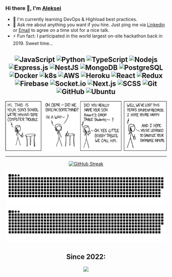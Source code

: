 ### Hi there 👋,  I'm [Aleksei](https://www.linkedin.com/in/nklwwlkn/)


- 🌱 I'm currently learning DevOps & Highload best practices.
- 💬 Ask me about anything you want if you hire. Just ping me via [Linkedin](https://www.linkedin.com/in/nklwwlkn/) or [Email](mailto:alex.nepochatyh@gmail.com) to agree on a time slot for a nice talk.
- ⚡ Fun fact: I participated in the world largest on-site hackathon back in 2019. Sweet time... 


<div align="center">


![JavaScript](https://img.shields.io/badge/-JavaScript-black?style=flat-square&logo=javascript)
![Python](https://img.shields.io/badge/-Python-black?style=flat-square&logo=python)
![TypeScript](https://img.shields.io/badge/-Typescript-black?style=flat-square&logo=Typescript)
![Nodejs](https://img.shields.io/badge/-Nodejs-black?style=flat-square&logo=Node.js)
![Express.js](https://img.shields.io/badge/-Express-black?style=flat-square&logo=expressjs)
![NestJS](https://img.shields.io/badge/-Nest-black?style=flat-square&logo=nestjs)
![MongoDB](https://img.shields.io/badge/-MongoDB-black?style=flat-square&logo=mongodb)
![PostgreSQL](https://img.shields.io/badge/-PostgreSQL-black?style=flat-square&logo=postgresql)
![Docker](https://img.shields.io/badge/-Docker-black?style=flat-square&logo=docker)
![k8s](https://img.shields.io/badge/-Kubernetes-black?style=flat-square&logo=kubernetes)
![AWS](https://img.shields.io/badge/-AWS-black?style=flat-square&logo=AWS)
![Heroku](https://img.shields.io/badge/-Heroku-black?style=flat-square&logo=heroku)
![React](https://img.shields.io/badge/-React-black?style=flat-square&logo=react)
![Redux](https://img.shields.io/badge/-Redux-black?style=flat-square&logo=Redux)
![Firebase](https://img.shields.io/badge/-Firebase-black?style=flat-square&logo=Firebase)
![Socket.io](https://img.shields.io/badge/-Socket-black?style=flat-square&logo=socket.io)
![Next.js](https://img.shields.io/badge/-Next-black?style=flat-square&logo=Next.js)
![SCSS](https://img.shields.io/badge/-SCSS-black?style=flat-square&logo=SASS)
![Git](https://img.shields.io/badge/-Git-black?style=flat-square&logo=git)
![GitHub](https://img.shields.io/badge/-GitHub-black?style=flat-square&logo=github)
![Ubuntu](https://img.shields.io/badge/-Ubuntu-black?style=flat-square&logo=ubuntu)
---

![Alt text](little_bobby_tables.png?raw=true "nice meme, isn't it?")

---

[![GitHub Streak](https://github-readme-streak-stats.herokuapp.com?user=nklwwlkn&theme=github-dark&hide_border=true&date_format=M%20j%5B%2C%20Y%5D&ring=00DD8D&fire=DD2727&stroke=DDDDDD&sideNums=DDDDDD)](https://github.com/nklwwlkn?tab=repositories)<br/>

![GitHub Snake Light](https://github.com/nklwwlkn/nklwwlkn/raw/output/github-contribution-grid-snake.svg#gh-light-mode-only)
![GitHub Snake dark](https://github.com/nklwwlkn/nklwwlkn/raw/output/github-contribution-grid-snake.svg#gh-dark-mode-only)

Since 2022:
---
![](https://komarev.com/ghpvc/?username=nklwwlkn&style=for-the-badge&label=Visitors+Count&color=brightgreen)

</div>
